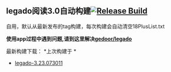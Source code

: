 ## legado阅读3.0自动构建[![Release Build](https://github.com/0x152a/legado-Build/workflows/Build/badge.svg)](https://github.com/0x152a/legado-Build/actions/workflows/build.yml)

自用，默认从最新发布的tag构建，每次构建会自动清空18PlusList.txt

**使用app过程中遇到问题,请到这里解决[gedoor/legado](https://github.com/gedoor/legado/issues)**

 最新构建下载： *上次构建于 *

 * [legado-3.23.073011](https://github.com/0x152a/legado-Build/releases/latest)


